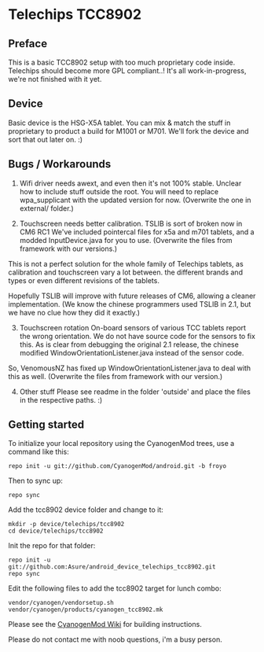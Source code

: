 
Telechips TCC8902
=================

Preface
-------
This is a basic TCC8902 setup with too much proprietary code inside. Telechips should become more GPL compliant..!
It's all work-in-progress, we're not finished with it yet.

Device
------
Basic device is the HSG-X5A tablet. You can mix & match the stuff in proprietary to product a build for M1001 or M701.
We'll fork the device and sort that out later on. :)


Bugs / Workarounds
------------------

1. Wifi driver needs awext, and even then it's not 100% stable.
Unclear how to include stuff outside the root. You will need to replace wpa_supplicant with the updated version for now.
(Overwrite the one in external/ folder.)

2. Touchscreen needs better calibration. TSLIB is sort of broken now in CM6 RC1
We've included pointercal files for x5a and m701 tablets, and a modded InputDevice.java for you to use.
(Overwrite the files from framework with our versions.)

This is not a perfect solution for the whole family of Telechips tablets, as calibration and touchscreen vary a lot between.
the different brands and types or even different revisions of the tablets.

Hopefully TSLIB will improve with future releases of CM6, allowing a cleaner implementation.
(We know the chinese programmers used TSLIB in 2.1, but we have no clue how they did it exactly.)

3. Touchscreen rotation
On-board sensors of various TCC tablets report the wrong orientation. We do not have source code for the sensors to fix this.
As is clear from debugging the original 2.1 release, the chinese modified WindowOrientationListener.java instead of the sensor
code.

So, VenomousNZ has fixed up WindowOrientationListener.java to deal with this as well.
(Overwrite the files from framework with our version.)

4. Other stuff
Please see readme in the folder 'outside' and place the files in the respective paths. :)

Getting started
---------------

To initialize your local repository using the CyanogenMod trees, use a command like this:

    repo init -u git://github.com/CyanogenMod/android.git -b froyo

Then to sync up:

    repo sync

Add the tcc8902 device folder and change to it:

    mkdir -p device/telechips/tcc8902
    cd device/telechips/tcc8902

Init the repo for that folder:

    repo init -u git://github.com:Asure/android_device_telechips_tcc8902.git
    repo sync

Edit the following files to add the tcc8902 target for lunch combo:
    
    vendor/cyanogen/vendorsetup.sh
    vendor/cyanogen/products/cyanogen_tcc8902.mk
    
Please see the [CyanogenMod Wiki](http://wiki.cyanogenmod.com/) for building instructions.

Please do not contact me with noob questions, i'm a busy person.
